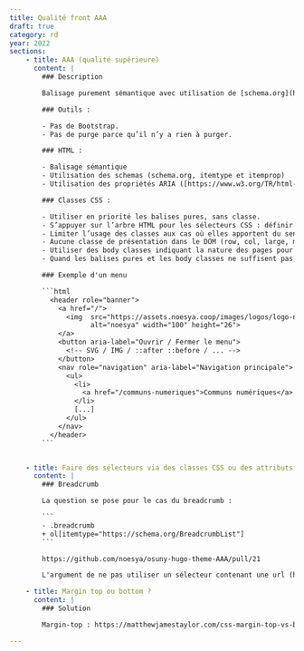 ```yaml
---
title: Qualité front AAA
draft: true
category: rd
year: 2022
sections:
    - title: AAA (qualité supérieure)
      content: |
        ### Description

        Balisage purement sémantique avec utilisation de [schema.org](http://schema.org/) et aria.

        ### Outils :

        - Pas de Bootstrap.
        - Pas de purge parce qu’il n’y a rien à purger.

        ### HTML :

        - Balisage sémantique
        - Utilisation des schemas (schema.org, itemtype et itemprop)
        - Utilisation des propriétés ARIA ([https://www.w3.org/TR/html-aria/](https://www.w3.org/TR/html-aria/))

        ### Classes CSS :

        - Utiliser en priorité les balises pures, sans classe.
        - S’appuyer sur l’arbre HTML pour les sélecteurs CSS : définir une limite de niveaux pour garder une bonne lisibilité / maintenabilité.
        - Limiter l’usage des classes aux cas où elles apportent du sens, sans pour autant diminuer la compréhension et la maintenabilité.
        - Aucune classe de présentation dans le DOM (row, col, large, mb-5...).
        - Utiliser des body classes indiquant la nature des pages pour du contexte.
        - Quand les balises pures et les body classes ne suffisent pas, ajouter des classes qui indiquent la nature des objets traités (post, person, author, product...)

        ### Exemple d'un menu

        ```html
          <header role="banner">
            <a href="/">
              <img  src="https://assets.noesya.coop/images/logos/logo-noesya.svg"
                    alt="noesya" width="100" height="26">
            </a>
            <button aria-label="Ouvrir / Fermer le menu">
              <!-- SVG / IMG / ::after ::before / ... -->
            </button>
            <nav role="navigation" aria-label="Navigation principale">
              <ul>
                <li>
                  <a href="/communs-numeriques">Communs numériques</a>
                </li>
                [...]
              </ul>
            </nav>
          </header>
        ```


    - title: Faire des sélecteurs via des classes CSS ou des attributs HTML ?
      content: |
        ### Breadcrumb

        La question se pose pour le cas du breadcrumb : 

        ```
        - .breadcrumb
        + ol[itemtype="https://schema.org/BreadcrumbList"]
        ```

        https://github.com/noesya/osuny-hugo-theme-AAA/pull/21

        L'argument de ne pas utiliser un sélecteur contenant une url (https://schema.org) ne tient pas, car selon le web de Tim Berners-Lee, une page web est un contrat dont l'URI ne doit pas changer.

    - title: Margin top ou bottom ?
      content: |
        ### Solution

        Margin-top : https://matthewjamestaylor.com/css-margin-top-vs-bottom

--- 
```


